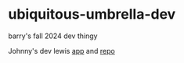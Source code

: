 # ubiquitous-umbrella-dev
barry's fall 2024 dev thingy

Johnny's dev lewis [app](https://cautious-doodle-dev.onrender.com/) and [repo](https://github.com/JohnnyCaringi/cautious-doodle-dev)
